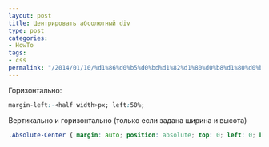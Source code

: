 ```yaml
---
layout: post
title: Центрировать абсолютный div
type: post
categories:
- HowTo
tags:
- css
permalink: "/2014/01/10/%d1%86%d0%b5%d0%bd%d1%82%d1%80%d0%b8%d1%80%d0%be%d0%b2%d0%b0%d1%82%d1%8c-%d0%b0%d0%b1%d1%81%d0%be%d0%bb%d1%8e%d1%82%d0%bd%d1%8b%d0%b9-div/"
---
```

Горизонтально:

```css
margin-left:-<half width>px; left:50%;
```

Вертикально и горизонтально (только если задана ширина и высота)

```css
.Absolute-Center { margin: auto; position: absolute; top: 0; left: 0; bottom: 0; right: 0; }
```
